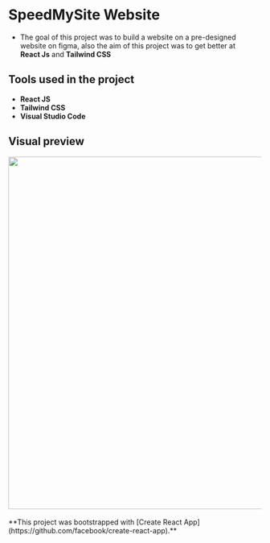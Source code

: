 # SpeedMySite Website

- The goal of this project was to build a website on a pre-designed website on figma, also the aim of this project was to get better at <br/>**React Js** and **Tailwind CSS**



## Tools used in the project
- **React JS**
- **Tailwind CSS**
- **Visual Studio Code**

## Visual preview
<img src="https://github.com/vndrre/Speed-My-Site-Practice/assets/145542472/34bc6fa3-eace-4a56-bb2e-3fe06c731951" width="700px" />


<br/>
<br/>
**This project was bootstrapped with [Create React App](https://github.com/facebook/create-react-app).**
